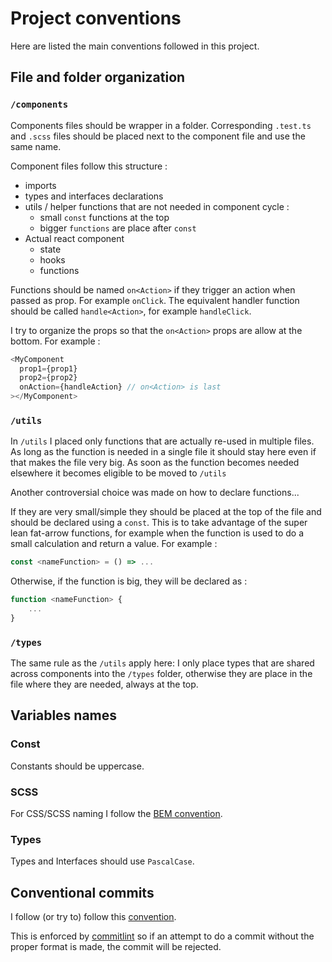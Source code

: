 # Project conventions

Here are listed the main conventions followed in this project.

## File and folder organization

### `/components`

Components files should be wrapper in a folder. Corresponding `.test.ts` and `.scss` files should be placed next to the component file and use the same name.

Component files follow this structure :

- imports
- types and interfaces declarations
- utils / helper functions that are not needed in component cycle :
  - small `const` functions at the top
  - bigger `functions` are place after `const`
- Actual react component
  - state
  - hooks
  - functions

Functions should be named `on<Action>` if they trigger an action when passed as prop. For example `onClick`. The equivalent handler function should be called `handle<Action>`, for example `handleClick`.

I try to organize the props so that the `on<Action>` props are allow at the bottom. For example :

```ts
<MyComponent
  prop1={prop1}
  prop2={prop2}
  onAction={handleAction} // on<Action> is last
></MyComponent>
```

### `/utils`

In `/utils` I placed only functions that are actually re-used in multiple files. As long as the function is needed in a single file it should stay here even if that makes the file very big. As soon as the function becomes needed elsewhere it becomes eligible to be moved to `/utils`

Another controversial choice was made on how to declare functions...

If they are very small/simple they should be placed at the top of the file and should be declared using a `const`. This is to take advantage of the super lean fat-arrow functions, for example when the function is used to do a small calculation and return a value. For example :

```ts
const <nameFunction> = () => ...
```

Otherwise, if the function is big, they will be declared as :

```ts
function <nameFunction> {
    ...
}
```

### `/types`

The same rule as the `/utils` apply here: I only place types that are shared across components into the `/types` folder, otherwise they are place in the file where they are needed, always at the top.

## Variables names

### Const

Constants should be uppercase.

### SCSS

For CSS/SCSS naming I follow the [BEM convention](http://getbem.com/naming/).

### Types

Types and Interfaces should use `PascalCase`.

## Conventional commits

I follow (or try to) follow this [convention](https://www.conventionalcommits.org/en/v1.0.0/).

This is enforced by [commitlint](https://github.com/conventional-changelog/commitlint) so if an attempt to do a commit without the proper format is made, the commit will be rejected.
